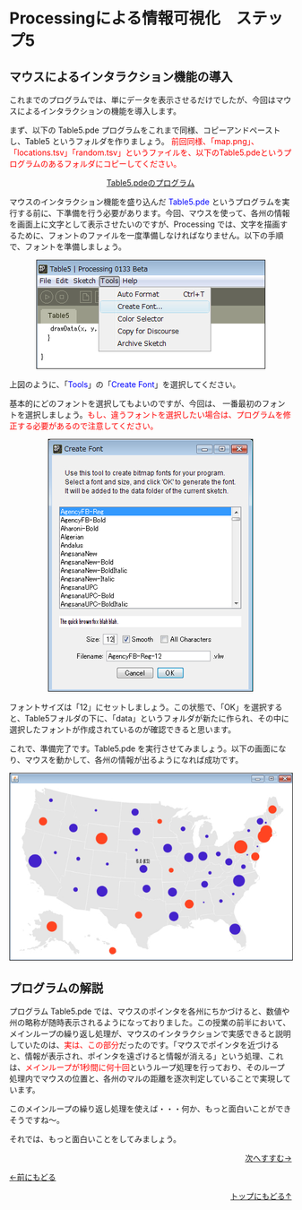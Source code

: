 # Processingによる情報可視化　ステップ5



## マウスによるインタラクション機能の導入




これまでのプログラムでは、単にデータを表示させるだけでしたが、今回はマウスによるインタラクションの機能を導入します。

まず、以下の Table5.pde プログラムをこれまで同様、コピーアンドペーストし、Table5 というフォルダを作りましょう。 <span style="color: red;">前回同様、「map.png」、「locations.tsv」「random.tsv」というファイルを、以下のTable5.pdeというプログラムのあるフォルダにコピーしてください。</span>



<p align="center"><a href="Table5.pde" target="_blank">Table5.pdeのプログラム</a>


マウスのインタラクション機能を盛り込んだ <span style="color: blue">Table5.pde</span> というプログラムを実行する前に、下準備を行う必要があります。今回、マウスを使って、各州の情報を画面上に文字として表示させたいのですが、Processing では、文字を描画するために、フォントのファイルを一度準備しなければなりません。以下の手順で、フォントを準備しましょう。


<p align="center"><img src="font_1" alt="" border="1" />


上図のように、「<span style="color: blue">Tools</span>」の「<span style="color: blue">Create Font</span>」を選択してください。

基本的にどのフォントを選択してもよいのですが、今回は、 一番最初のフォントを選択しましょう。<span style="color: red">もし、違うフォントを選択したい場合は、プログラムを修正する必要があるので注意してください。</span>

<p align="center"><img src="font_2" alt="" border="1" />



フォントサイズは「12」にセットしましょう。この状態で、「OK」を選択すると、Table5フォルダの下に、「data」というフォルダが新たに作られ、その中に選択したフォントが作成されているのが確認できると思います。

これで、準備完了です。Table5.pde を実行させてみましょう。以下の画面になり、マウスを動かして、各州の情報が出るようになれば成功です。



<p align="center"><img src="table5_result" alt="" border="1" />




## プログラムの解説

プログラム Table5.pde では、マウスのポインタを各州にちかづけると、数値や州の略称が随時表示されるようになっておりました。この授業の前半において、メインループの繰り返し処理が、マウスのインタラクションで実感できると説明していたのは、<span style="color: red;">実は、この部分</span>だったのです。「マウスでポインタを近づけると、情報が表示され、ポインタを遠ざけると情報が消える」という処理、これは、<span style="color: red">メインループが1秒間に何十回</span>というループ処理を行っており、そのループ処理内でマウスの位置と、各州のマルの距離を逐次判定していることで実現しています。

このメインループの繰り返し処理を使えば・・・何か、もっと面白いことができそうですね～。

それでは、もっと面白いことをしてみましょう。

<p align="right"><a href="../mapping_6/mapping_6.html">次へすすむ→</a></p>
<p align="left"><a href="../mapping_4/mapping_4.html">←前にもどる</a></p>
<p align="right"><a href="../index.html">トップにもどる↑</a></p>
